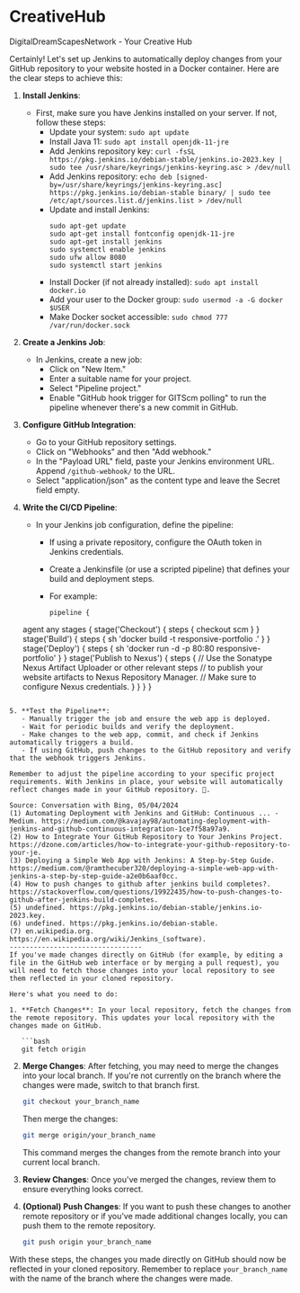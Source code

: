 # CreativeHub
DigitalDreamScapesNetwork - Your Creative Hub

Certainly! Let's set up Jenkins to automatically deploy changes from your GitHub repository to your website hosted in a Docker container. Here are the clear steps to achieve this:

1. **Install Jenkins**:
   - First, make sure you have Jenkins installed on your server. If not, follow these steps:
     - Update your system: `sudo apt update`
     - Install Java 11: `sudo apt install openjdk-11-jre`
     - Add Jenkins repository key: `curl -fsSL https://pkg.jenkins.io/debian-stable/jenkins.io-2023.key | sudo tee /usr/share/keyrings/jenkins-keyring.asc > /dev/null`
     - Add Jenkins repository: `echo deb [signed-by=/usr/share/keyrings/jenkins-keyring.asc] https://pkg.jenkins.io/debian-stable binary/ | sudo tee /etc/apt/sources.list.d/jenkins.list > /dev/null`
     - Update and install Jenkins: 
       ```
       sudo apt-get update
       sudo apt-get install fontconfig openjdk-11-jre
       sudo apt-get install jenkins
       sudo systemctl enable jenkins
       sudo ufw allow 8080
       sudo systemctl start jenkins
       ```
     - Install Docker (if not already installed): `sudo apt install docker.io`
     - Add your user to the Docker group: `sudo usermod -a -G docker $USER`
     - Make Docker socket accessible: `sudo chmod 777 /var/run/docker.sock`

2. **Create a Jenkins Job**:
   - In Jenkins, create a new job:
     - Click on "New Item."
     - Enter a suitable name for your project.
     - Select "Pipeline project."
     - Enable "GitHub hook trigger for GITScm polling" to run the pipeline whenever there's a new commit in GitHub.

3. **Configure GitHub Integration**:
   - Go to your GitHub repository settings.
   - Click on "Webhooks" and then "Add webhook."
   - In the "Payload URL" field, paste your Jenkins environment URL. Append `/github-webhook/` to the URL.
   - Select "application/json" as the content type and leave the Secret field empty.

4. **Write the CI/CD Pipeline**:
   - In your Jenkins job configuration, define the pipeline:
     - If using a private repository, configure the OAuth token in Jenkins credentials.
     - Create a Jenkinsfile (or use a scripted pipeline) that defines your build and deployment steps.
     - For example:
       
       ```
       pipeline {
    agent any
    stages {
        stage('Checkout') {
            steps {
                checkout scm
            }
        }
        stage('Build') {
            steps {
                sh 'docker build -t responsive-portfolio .'
            }
        }
        stage('Deploy') {
            steps {
                sh 'docker run -d -p 80:80 responsive-portfolio'
            }
        }
        stage('Publish to Nexus') {
            steps {
                // Use the Sonatype Nexus Artifact Uploader or other relevant steps
                // to publish your website artifacts to Nexus Repository Manager.
                // Make sure to configure Nexus credentials.
            }
        }
    }
}
```

5. **Test the Pipeline**:
   - Manually trigger the job and ensure the web app is deployed.
   - Wait for periodic builds and verify the deployment.
   - Make changes to the web app, commit, and check if Jenkins automatically triggers a build.
   - If using GitHub, push changes to the GitHub repository and verify that the webhook triggers Jenkins.

Remember to adjust the pipeline according to your specific project requirements. With Jenkins in place, your website will automatically reflect changes made in your GitHub repository. 🚀.

Source: Conversation with Bing, 05/04/2024
(1) Automating Deployment with Jenkins and GitHub: Continuous ... - Medium. https://medium.com/@kavajay98/automating-deployment-with-jenkins-and-github-continuous-integration-1ce7f58a97a9.
(2) How to Integrate Your GitHub Repository to Your Jenkins Project. https://dzone.com/articles/how-to-integrate-your-github-repository-to-your-je.
(3) Deploying a Simple Web App with Jenkins: A Step-by-Step Guide. https://medium.com/@ramthecuber320/deploying-a-simple-web-app-with-jenkins-a-step-by-step-guide-a2e0b6aaf0cc.
(4) How to push changes to github after jenkins build completes?. https://stackoverflow.com/questions/19922435/how-to-push-changes-to-github-after-jenkins-build-completes.
(5) undefined. https://pkg.jenkins.io/debian-stable/jenkins.io-2023.key.
(6) undefined. https://pkg.jenkins.io/debian-stable.
(7) en.wikipedia.org. https://en.wikipedia.org/wiki/Jenkins_(software).
---------------------------------
If you've made changes directly on GitHub (for example, by editing a file in the GitHub web interface or by merging a pull request), you will need to fetch those changes into your local repository to see them reflected in your cloned repository.

Here's what you need to do:

1. **Fetch Changes**: In your local repository, fetch the changes from the remote repository. This updates your local repository with the changes made on GitHub.

   ```bash
   git fetch origin
   ```

2. **Merge Changes**: After fetching, you may need to merge the changes into your local branch. If you're not currently on the branch where the changes were made, switch to that branch first.

   ```bash
   git checkout your_branch_name
   ```

   Then merge the changes:

   ```bash
   git merge origin/your_branch_name
   ```

   This command merges the changes from the remote branch into your current local branch.

3. **Review Changes**: Once you've merged the changes, review them to ensure everything looks correct.

4. **(Optional) Push Changes**: If you want to push these changes to another remote repository or if you've made additional changes locally, you can push them to the remote repository.

   ```bash
   git push origin your_branch_name
   ```

With these steps, the changes you made directly on GitHub should now be reflected in your cloned repository. Remember to replace `your_branch_name` with the name of the branch where the changes were made.

